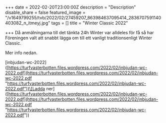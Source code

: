 +++
date = 2022-02-20T23:00:00Z
description = "Description"
disable_share = false
featured_image = "/v1649799255/tvb/2022/02/27459207_863984637095414_2836707591140403082_n_itmeyj.jpg"
tags = []
title = "Winter Classic 2022"

+++
Då anmälningarna till det tänkta 24h Winter var alldeles för få så har Föreningen valt att snabbt lägga om till ett vanligt traditionsenligt Winter Classic.

Mer info nedan.

\[inbjudan-wc-2022\]([https://turfvasterbotten.files.wordpress.com/2022/02/inbjudan-wc-2022.pdf](https://turfvasterbotten.files.wordpress.com/2022/02/inbjudan-wc-2022.pdf "https://turfvasterbotten.files.wordpress.com/2022/02/inbjudan-wc-2022.pdf"))\[Ladda ner\]([https://turfvasterbotten.files.wordpress.com/2022/02/inbjudan-wc-2022.pdf](https://turfvasterbotten.files.wordpress.com/2022/02/inbjudan-wc-2022.pdf "https://turfvasterbotten.files.wordpress.com/2022/02/inbjudan-wc-2022.pdf"))